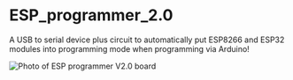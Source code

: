 # ESP_programmer_2.0
A USB to serial device plus circuit to automatically put ESP8266 and ESP32 modules into programming mode when programming via Arduino!

![Photo of ESP programmer V2.0 board](http://www.smashcat.org/av/ESP-programmer-2.jpg)
